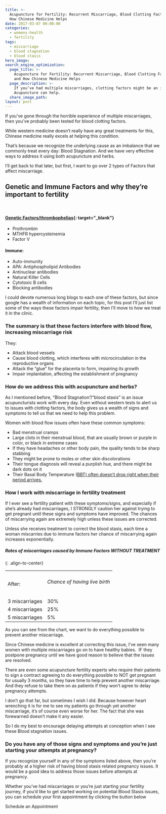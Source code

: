 ```yaml
---
title: >-
  Acupuncture for Fertility: Recurrent Miscarriage, Blood Clotting Factors,  and
  How Chinese Medicine Helps
date: 2017-03-07 00:00:00
categories:
  - womens-health
  - fertility
tags:
  - miscarriage
  - blood stagnation
  - blood stasis
hero_image:
search_engine_optimization:
  page_title: >-
    Acupuncture for Fertility: Recurrent Miscarriage, Blood Clotting Factors,
    and How Chinese Medicine Helps
  page_description: >-
    If you’ve had multiple miscarriages, clotting factors might be an issue.
    Acupuncture can help.
  share_image_path:
layout: post
---
```


If you’ve gone through the horrible experience of multiple miscarriages, then you’ve probably been tested for blood clotting factors.

While western medicine doesn’t really have any great treatments for this, Chinese medicine really excels at helping this condition.

That’s because we recognize the underlying cause as an imbalance that we commonly treat every day: Blood Stagnation. And we have very effective ways to address it using both acupuncture and herbs.

I’ll get back to that later, but first, I want to go over 2 types of Factors that affect miscarriage.

## Genetic and Immune Factors and why they’re important to fertility

&nbsp;

#### [Genetic Factors/thrombophelias](https://www.newyorkfertilityservices.com/causes-of-infertility/recurrent-miscarriage/clotting-disorders-recurrent-miscarriage/){: target="_blank"}

* Prothrombin
* MTHFR hypercysteinemia
* Factor V

#### Immune:

* Auto-immunity
* APA: Antiphospholipid Antibodies
* Antinuclear antibodies
* Natural Killer Cells
* Cytotoxic B cells
* Blocking antibodies

I could devote numerous long blogs to each one of these factors, but since google has a wealth of information on each topic, for this post I’ll just list some of the ways these factors impair fertility, then I’ll move to how we treat it in the clinic.

### The summary is that these factors interfere with blood flow, increasing miscarriage risk

They:

* Attack blood vessels
* Cause blood clotting, which interferes with microcirculation in the reproductive organs
* Attack the “glue” for the placenta to form, impairing its growth
* Impair implantation, affecting the establishment of pregnancy

### How do we address this with acupuncture and herbs?

As I mentioned before, “Blood Stagnation”/“blood stasis” is an issue acupuncturists work with every day. Even without western tests to alert us to issues with clotting factors, the body gives us a wealth of signs and symptoms to tell us that we need to help this problem.

Women with blood flow issues often have these common symptoms:

* Bad menstrual cramps
* Large clots in their menstrual blood, that are usually brown or purple in color, or black in extreme cases
* If they have headaches or other body pain, the quality tends to be sharp stabbing
* They might be prone to moles or other skin discolorations
* Their tongue diagnosis will reveal a purplish hue, and there might be dark dots on it
* Their Basal Body Temperature ([BBT) often doesn’t drop right when their period arrives.](/2018/07/01/fertility-basal-body-temperature-does-your-temperature-not-drop-when-your-period-comes/)

### How I work with miscarriage in fertility treatment

If I ever see a fertility patient with these symptoms/signs, and especially if she’s already had miscarriages, I STRONGLY caution her against trying to get pregnant until these signs and symptoms have improved. The chances of miscarrying again are extremely high unless these issues are corrected.

Unless she receives treatment to correct the blood stasis, each time a woman miscarries due to immune factors her chance of miscarrying again increases exponentially.

##### Rates of miscarriages caused by Immune Factors WITHOUT TREATMENT
{: .align-to-center}

<table><tbody><tr><td>After:</td><td><h6>Chance of having live birth</h6></td></tr><tr><td class="align-to-center">3 miscarriages</td><td>30%</td></tr><tr><td>4 miscarriages</td><td>25%</td></tr><tr><td>5 miscarriages</td><td>5%</td></tr></tbody></table>

As you can see from the chart, we want to do everything possible to prevent another miscarriage.

Since Chinese medicine is excellent at correcting this issue, I’ve seen many women with multiple miscarriages go on to have healthy babies.&nbsp; IF they postpone pregnancy until we have good reason to believe that the issues are resolved.

There are even some acupuncture fertility experts who require their patients to sign a contract agreeing to do everything possible to NOT get pregnant for usually 3 months, so they have time to help prevent another miscarriage. And they refuse to take them on as patients if they won’t agree to delay pregnancy attempts.

I don’t go that far, but sometimes I wish I did. Because however heart wrenching it is for me to see my patients go through yet another miscarriage, it’s of course even worse for her. The fact that she was forewarned doesn’t make it any easier.

So I do my best to encourage delaying attempts at conception when I see these Blood stagnation issues.

### Do you have any of those signs and symptoms and you’re just starting your attempts at pregnancy?

If you recognize yourself in any of the symptoms listed above, then you’re probably at a higher risk of having blood stasis related pregnancy issues. It would be a good idea to address those issues before attempts at pregnancy.

Whether you’ve had miscarriages or you’re just starting your fertility journey, if you’d like to get started working on potential Blood Stasis issues, you can schedule your first appointment by clicking the button below

Schedule an Appointment
